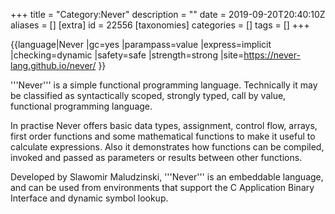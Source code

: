 +++
title = "Category:Never"
description = ""
date = 2019-09-20T20:40:10Z
aliases = []
[extra]
id = 22556
[taxonomies]
categories = []
tags = []
+++

{{language|Never
|gc=yes
|parampass=value
|express=implicit
|checking=dynamic
|safety=safe
|strength=strong
|site=https://never-lang.github.io/never/
}}

'''Never''' is a simple functional programming language. Technically it may be classified as syntactically scoped, strongly typed, call by value, functional programming language.

In practise Never offers basic data types, assignment, control flow, arrays,
first order functions and some mathematical functions to make it useful
to calculate expressions. Also it demonstrates how functions can be compiled,
invoked and passed as parameters or results between other functions.

Developed by Slawomir Maludzinski, '''Never''' is an embeddable language, and can be used from environments that support the C Application Binary Interface and dynamic symbol lookup.
